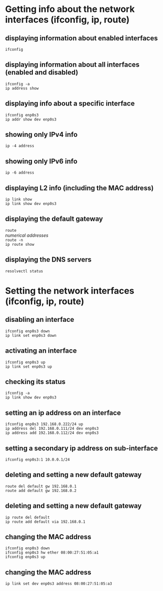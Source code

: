 # Getting info about the network interfaces (ifconfig, ip, route)

## displaying information about enabled interfaces

`ifconfig`

## displaying information about all interfaces (enabled and disabled)

`ifconfig -a`  
`ip address show`

## displaying info about a specific interface

`ifconfig enp0s3`  
`ip addr show dev enp0s3`

## showing only IPv4 info

`ip -4 address`

## showing only IPv6 info

`ip -6 address`

## displaying L2 info (including the MAC address)

`ip link show`  
`ip link show dev enp0s3`

## displaying the default gateway

`route`  
_numerical addresses_  
`route -n`  
`ip route show`

## displaying the DNS servers

`resolvectl status`

# Setting the network interfaces (ifconfig, ip, route)

## disabling an interface

`ifconfig enp0s3 down`  
`ip link set enp0s3 down`

## activating an interface

`ifconfig enp0s3 up`  
`ip link set enp0s3 up`

## checking its status

`ifconfig -a`  
`ip link show dev enp0s3`

## setting an ip address on an interface

`ifconfig enp0s3 192.168.0.222/24 up`  
`ip address del 192.168.0.111/24 dev enp0s3`  
`ip address add 192.168.0.112/24 dev enp0s3`

## setting a secondary ip address on sub-interface

`ifconfig enp0s3:1 10.0.0.1/24`

## deleting and setting a new default gateway

`route del default gw 192.168.0.1`  
`route add default gw 192.168.0.2`

## deleting and setting a new default gateway

`ip route del default`  
`ip route add default via 192.168.0.1`

## changing the MAC address

`ifconfig enp0s3 down`  
`ifconfig enp0s3 hw ether 08:00:27:51:05:a1`  
`ifconfig enp0s3 up`

## changing the MAC address

`ip link set dev enp0s3 address 08:00:27:51:05:a3`
